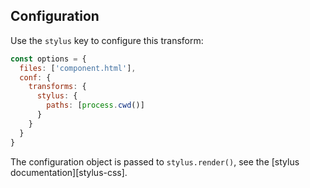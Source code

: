 ## Configuration

Use the `stylus` key to configure this transform:

```javascript
const options = {
  files: ['component.html'],
  conf: {
    transforms: {
      stylus: {
        paths: [process.cwd()]
      }
    }
  }
}
```

The configuration object is passed to `stylus.render()`, see the [stylus documentation][stylus-css].
